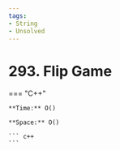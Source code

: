 ```yaml
---
tags:
- String
- Unsolved
---
```



# 293. Flip Game

=== "C++"

    **Time:** O()

    **Space:** O()

    ``` c++
    ```